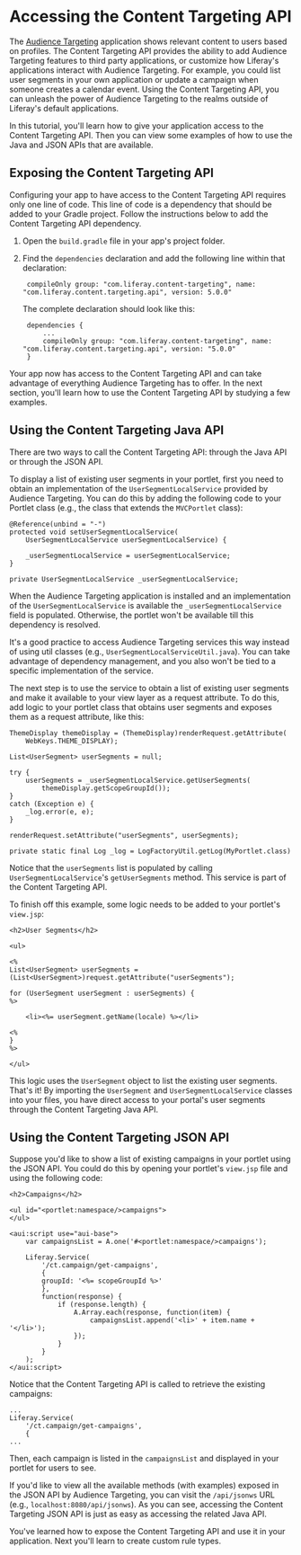 # Accessing the Content Targeting API [](id=accessing-the-content-targeting-api)

The [Audience Targeting](https://www.liferay.com/marketplace/-/mp/application/43707761)
application shows relevant content to users based on profiles. The Content 
Targeting API provides the ability to add Audience Targeting features to third 
party applications, or customize how Liferay's applications interact with 
Audience Targeting. For example, you could list user segments in your own 
application or update a campaign when someone creates a calendar event. Using 
the Content Targeting API, you can unleash the power of Audience Targeting to 
the realms outside of Liferay's default applications.

In this tutorial, you'll learn how to give your application access to the
Content Targeting API. Then you can view some examples of how to use the Java
and JSON APIs that are available. 

## Exposing the Content Targeting API [](id=exposing-the-content-targeting-api)

Configuring your app to have access to the Content Targeting API requires only
one line of code. This line of code is a dependency that should be added to your
Gradle project. Follow the instructions below to add the Content Targeting API
dependency.

1. Open the `build.gradle` file in your app's project folder.

2. Find the `dependencies` declaration and add the following line within that
    declaration:
   
        compileOnly group: "com.liferay.content-targeting", name: "com.liferay.content.targeting.api", version: 5.0.0"
        
    The complete declaration should look like this:

        dependencies {
            ...
            compileOnly group: "com.liferay.content-targeting", name: "com.liferay.content.targeting.api", version: "5.0.0"
        }

Your app now has access to the Content Targeting API and can take advantage of
everything Audience Targeting has to offer. In the next section, you'll learn
how to use the Content Targeting API by studying a few examples.

## Using the Content Targeting Java API [](id=using-the-content-targeting-java-api)

There are two ways to call the Content Targeting API: through the Java API or
through the JSON API. 

To display a list of existing user segments in your portlet, first you need to obtain an implementation of the `UserSegmentLocalService` provided by Audience Targeting. You can do this by adding the following code to your Portlet class (e.g., the class that extends the `MVCPortlet` class):

    @Reference(unbind = "-")
    protected void setUserSegmentLocalService(
        UserSegmentLocalService userSegmentLocalService) {

        _userSegmentLocalService = userSegmentLocalService;
    }

    private UserSegmentLocalService _userSegmentLocalService;

When the Audience Targeting application is installed and an implementation of 
the `UserSegmentLocalService` is available the `_userSegmentLocalService` field
is populated. Otherwise, the portlet won't be available till this dependency
is resolved.

It's a good practice to access Audience Targeting services this way instead of
using util classes (e.g., `UserSegmentLocalServiceUtil.java`). You can take
advantage of dependency management, and you also won't be tied to a specific
implementation of the service.

The next step is to use the service to obtain a list of existing user segments
and make it available to your view layer as a request attribute. To do this, add
logic to your portlet class that obtains user segments and exposes them as a
request attribute, like this:

    ThemeDisplay themeDisplay = (ThemeDisplay)renderRequest.getAttribute(
        WebKeys.THEME_DISPLAY);

    List<UserSegment> userSegments = null;

    try {
        userSegments = _userSegmentLocalService.getUserSegments(
            themeDisplay.getScopeGroupId());
    }
    catch (Exception e) {
        _log.error(e, e);
    }

    renderRequest.setAttribute("userSegments", userSegments);

    private static final Log _log = LogFactoryUtil.getLog(MyPortlet.class)

Notice that the `userSegments` list is populated by calling
`UserSegmentLocalService`'s `getUserSegments` method. This service is part
of the Content Targeting API. 

To finish off this example, some logic needs to be added to your portlet's
`view.jsp`:

    <h2>User Segments</h2>

    <ul>

    <%
    List<UserSegment> userSegments = (List<UserSegment>)request.getAttribute("userSegments");

    for (UserSegment userSegment : userSegments) {
    %>

        <li><%= userSegment.getName(locale) %></li>

    <%
    }
    %>

    </ul>

This logic uses the `UserSegment` object to list the existing user segments.
That's it! By importing the `UserSegment` and `UserSegmentLocalService` classes
into your files, you have direct access to your portal's user segments through
the Content Targeting Java API. 

## Using the Content Targeting JSON API [](id=using-the-content-targeting-json-api)

Suppose you'd like to show a list of existing campaigns in your portlet using
the JSON API. You could do this by opening your portlet's `view.jsp` file and
using the following code:

    <h2>Campaigns</h2>

    <ul id="<portlet:namespace/>campaigns">
    </ul>

    <aui:script use="aui-base">
        var campaignsList = A.one('#<portlet:namespace/>campaigns');

        Liferay.Service(
            '/ct.campaign/get-campaigns',
            {
            groupId: '<%= scopeGroupId %>'
            },
            function(response) {
                if (response.length) {
                    A.Array.each(response, function(item) {
                        campaignsList.append('<li>' + item.name + '</li>');
                    });
                }
            }
        );
    </aui:script>

Notice that the Content Targeting API is called to retrieve the existing
campaigns:

    ...
    Liferay.Service(
        '/ct.campaign/get-campaigns',
        {
    ...

Then, each campaign is listed in the `campaignsList` and displayed in your
portlet for users to see.

If you'd like to view all the available methods (with examples) exposed in the
JSON API by Audience Targeting, you can visit the `/api/jsonws` URL (e.g.,
`localhost:8080/api/jsonws`). As you can see, accessing the Content Targeting
JSON API is just as easy as accessing the related Java API.

You've learned how to expose the Content Targeting API and use it in
your application. Next you'll learn to create custom rule types.
